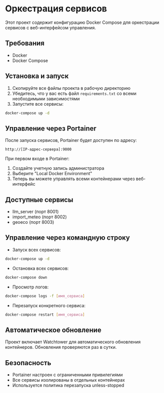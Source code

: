 # Оркестрация сервисов

Этот проект содержит конфигурацию Docker Compose для оркестрации сервисов с веб-интерфейсом управления.

## Требования

- Docker
- Docker Compose

## Установка и запуск

1. Скопируйте все файлы проекта в рабочую директорию
2. Убедитесь, что у вас есть файл `requirements.txt` со всеми необходимыми зависимостями
3. Запустите все сервисы:

```bash
docker-compose up -d
```

## Управление через Portainer

После запуска сервисов, Portainer будет доступен по адресу:
```
http://[IP-адрес-сервера]:9000
```

При первом входе в Portainer:
1. Создайте учетную запись администратора
2. Выберите "Local Docker Environment"
3. Теперь вы можете управлять всеми контейнерами через веб-интерфейс

## Доступные сервисы

- llm_server (порт 8001)
- import_meteo (порт 8002)
- geoeco (порт 8003)

## Управление через командную строку

- Запуск всех сервисов:
```bash
docker-compose up -d
```

- Остановка всех сервисов:
```bash
docker-compose down
```

- Просмотр логов:
```bash
docker-compose logs -f [имя_сервиса]
```

- Перезапуск конкретного сервиса:
```bash
docker-compose restart [имя_сервиса]
```

## Автоматическое обновление

Проект включает Watchtower для автоматического обновления контейнеров. Обновления проверяются раз в сутки.

## Безопасность

- Portainer настроен с ограниченными привилегиями
- Все сервисы изолированы в отдельных контейнерах
- Используется политика перезапуска unless-stopped 